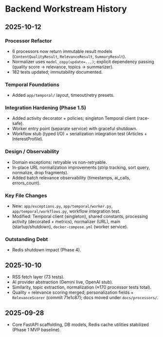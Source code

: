 # Backend Workstream History

## 2025-10-12

### Processor Refactor

- 6 processors now return immutable result models (`ContentQualityResult`, `RelevanceResult`, `SummaryResult`).
- Normalizer uses `model_copy(update=...)`; explicit dependency passing (quality score → relevance, topics → summarizer).
- 182 tests updated; immutability documented.

### Temporal Foundations

- Added `app/temporal/` layout, timeout/retry presets.

### Integration Hardening (Phase 1.5)

- Added activity decorator + policies; singleton Temporal client (race-safe).
- Worker entry point (separate service) with graceful shutdown.
- Workflow stub (typed I/O) + serialization integration test (Articles + InterestProfile).

### Design / Observability

- Domain exceptions: retryable vs non-retryable.
- In-place URL normalization improvements (strip tracking, sort query, normalize, drop fragments).
- Added batch relevance observability (timestamps, ai_calls, errors_count).

### Key File Changes

- New: `app/exceptions.py`, `app/temporal/worker.py`, `app/temporal/workflows.py`, workflow integration test.
- Modified: Temporal client (singleton), shared constants, processing activity (decorated + metrics), normalizer (URL), main (startup/shutdown), `docker-compose.yml` (worker service).

### Outstanding Debt

- Redis shutdown impact (Phase 4).

## 2025-10-10

- RSS fetch layer (73 tests).
- AI provider abstraction (Gemini live, OpenAI stub).
- Similarity, topic extraction, normalization (≈170 processor tests total).
- Quality + relevance scoring merged; personalization fields + `RelevanceScorer` (commit 71e1c87); docs moved under `docs/processors/`.

## 2025-09-28

- Core FastAPI scaffolding, DB models, Redis cache utilities stabilized (Phase 1 MVP baseline).

